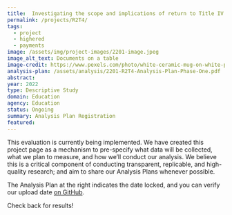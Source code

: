 ```yaml
---
title:  Investigating the scope and implications of return to Title IV
permalink: /projects/R2T4/
tags: 
  - project
  - highered
  - payments
image: /assets/img/project-images/2201-image.jpeg
image_alt_text: Documents on a table
image-credit: https://www.pexels.com/photo/white-ceramic-mug-on-white-paper-4778611/ 
analysis-plan: /assets/analysis/2201-R2T4-Analysis-Plan-Phase-One.pdf
abstract: 
year: 2022
type: Descriptive Study
domain: Education
agency: Education
status: Ongoing
summary: Analysis Plan Registration
featured: 
---
```

This evaluation is currently being implemented. We have created this project page as a mechanism to pre-specify what data will be collected, what we plan to measure, and how we’ll conduct our analysis. We believe this is a critical component of conducting transparent, replicable, and high-quality research; and aim to share our Analysis Plans whenever possible.

The Analysis Plan at the right indicates the date locked, and you can verify our upload date <a href="https://github.com/gsa-oes/office-of-evaluation-sciences/commits/master/assets/analysis/2201-R2T4-Analysis-Plan-Phase-One.pdf">on GitHub</a>. 

Check back for results!
